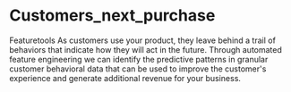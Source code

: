 # Customers_next_purchase
Featuretools
As customers use your product, they leave behind a trail of behaviors that indicate how they will act in the future. Through automated feature engineering we can identify the predictive patterns in granular customer behavioral data that can be used to improve the customer's experience and generate additional revenue for your business.

